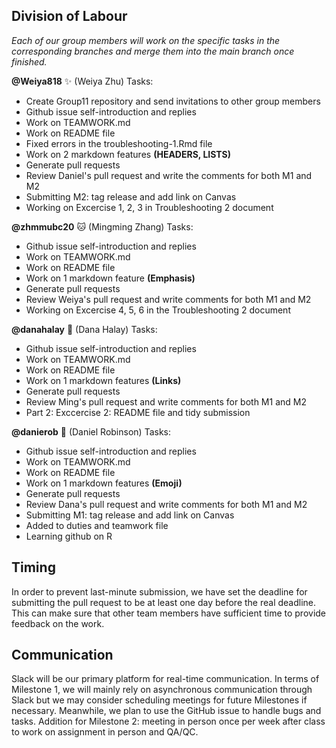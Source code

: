 ## Division of Labour
_Each of our group members will work on the specific tasks in the corresponding branches and merge them into the main branch once finished._

  **@Weiya818** ✨ (Weiya Zhu) Tasks: 
   - Create Group11 repository and send invitations to other group members
   - Github issue self-introduction and replies
   - Work on TEAMWORK.md
   - Work on README file
   - Fixed errors in the troubleshooting-1.Rmd file
   - Work on 2 markdown features __(HEADERS, LISTS)__
   - Generate pull requests
   - Review Daniel's pull request and write the comments for both M1 and M2
   - Submitting M2: tag release and add link on Canvas
   - Working on Excercise 1, 2, 3 in Troubleshooting 2 document
    
  **@zhmmubc20** 🐱 (Mingming Zhang) Tasks:
   - Github issue self-introduction and replies
   - Work on TEAMWORK.md
   - Work on README file
   - Work on 1 markdown feature __(Emphasis)__
   - Generate pull requests
   - Review Weiya's pull request and write comments for both M1 and M2
   - Working on Excercise 4, 5, 6 in the Troubleshooting 2 document
  
  **@danahalay** 🐢 (Dana Halay) Tasks:
   - Github issue self-introduction and replies
   - Work on TEAMWORK.md
   - Work on README file
   - Work on 1 markdown features __(Links)__
   - Generate pull requests
   - Review Ming's pull request and write comments for both M1 and M2
   - Part 2: Exccercise 2: README file and tidy submission

  **@danierob** 🦃 (Daniel Robinson) Tasks:
   - Github issue self-introduction and replies
   - Work on TEAMWORK.md
   - Work on README file
   - Work on 1 markdown features __(Emoji)__
   - Generate pull requests
   - Review Dana's pull request and write comments for both M1 and M2
   - Submitting M1: tag release and add link on Canvas
   - Added to duties and teamwork file
   - Learning github on R 

## Timing
In order to prevent last-minute submission, we have set the deadline for submitting the pull request to be at least one day before the real deadline. This can make sure that other team members have sufficient time to provide feedback on the work. 

## Communication
Slack will be our primary platform for real-time communication. In terms of  Milestone 1, we will mainly rely on asynchronous communication through Slack but we may consider scheduling meetings for future Milestones if necessary. Meanwhile, we plan to use the GitHub issue to handle bugs and tasks.
Addition for Milestone 2: meeting in person once per week after class to work on assignment in person and QA/QC.
